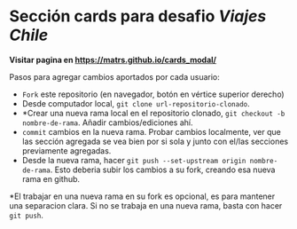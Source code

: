 # Sección cards para desafio _Viajes Chile_

**Visitar pagina en https://matrs.github.io/cards_modal/**

Pasos para agregar cambios aportados por cada usuario:

- `Fork` este repositorio (en navegador, botón en vértice superior derecho)
- Desde computador local, `git clone url-repositorio-clonado`.
- \*Crear una nueva rama local en el repositorio clonado, `git checkout -b nombre-de-rama`. Añadir cambios/ediciones ahí.
- `commit` cambios en la nueva rama. Probar cambios localmente, ver que las sección agregada se vea bien por si sola y junto con el/las secciones previamente agregadas.
- Desde la nueva rama, hacer `git push --set-upstream origin nombre-de-rama`. Esto deberia subir los cambios a su fork, creando esa nueva rama en github.

\*El trabajar en una nueva rama en su fork es opcional, es para mantener una separacion clara. Si no se trabaja en una nueva rama, basta con hacer `git push`.
